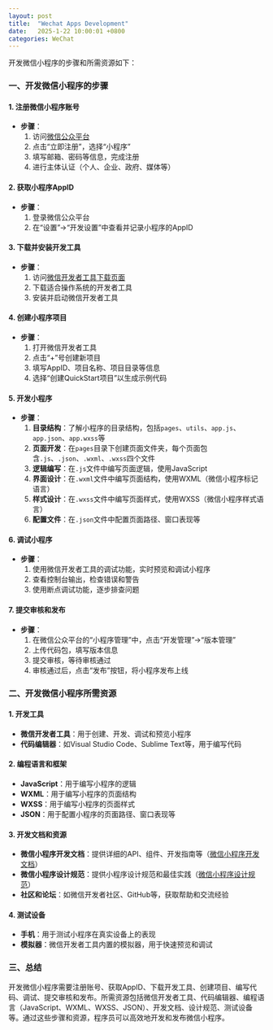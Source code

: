 ```yaml
---
layout: post
title:  "Wechat Apps Development"
date:   2025-1-22 10:00:01 +0800
categories: WeChat
---
```


开发微信小程序的步骤和所需资源如下：

### 一、开发微信小程序的步骤

#### 1. 注册微信小程序账号
- **步骤**：
  1. 访问[微信公众平台](https://mp.weixin.qq.com/)
  2. 点击“立即注册”，选择“小程序”
  3. 填写邮箱、密码等信息，完成注册
  4. 进行主体认证（个人、企业、政府、媒体等）

#### 2. 获取小程序AppID
- **步骤**：
  1. 登录微信公众平台
  2. 在“设置”->“开发设置”中查看并记录小程序的AppID

#### 3. 下载并安装开发工具
- **步骤**：
  1. 访问[微信开发者工具下载页面](https://developers.weixin.qq.com/miniprogram/dev/devtools/download.html)
  2. 下载适合操作系统的开发者工具
  3. 安装并启动微信开发者工具

#### 4. 创建小程序项目
- **步骤**：
  1. 打开微信开发者工具
  2. 点击“+”号创建新项目
  3. 填写AppID、项目名称、项目目录等信息
  4. 选择“创建QuickStart项目”以生成示例代码

#### 5. 开发小程序
- **步骤**：
  1. **目录结构**：了解小程序的目录结构，包括`pages`、`utils`、`app.js`、`app.json`、`app.wxss`等
  2. **页面开发**：在`pages`目录下创建页面文件夹，每个页面包含`.js`、`.json`、`.wxml`、`.wxss`四个文件
  3. **逻辑编写**：在`.js`文件中编写页面逻辑，使用JavaScript
  4. **界面设计**：在`.wxml`文件中编写页面结构，使用WXML（微信小程序标记语言）
  5. **样式设计**：在`.wxss`文件中编写页面样式，使用WXSS（微信小程序样式语言）
  6. **配置文件**：在`.json`文件中配置页面路径、窗口表现等

#### 6. 调试小程序
- **步骤**：
  1. 使用微信开发者工具的调试功能，实时预览和调试小程序
  2. 查看控制台输出，检查错误和警告
  3. 使用断点调试功能，逐步排查问题

#### 7. 提交审核和发布
- **步骤**：
  1. 在微信公众平台的“小程序管理”中，点击“开发管理”->“版本管理”
  2. 上传代码包，填写版本信息
  3. 提交审核，等待审核通过
  4. 审核通过后，点击“发布”按钮，将小程序发布上线

### 二、开发微信小程序所需资源

#### 1. 开发工具
- **微信开发者工具**：用于创建、开发、调试和预览小程序
- **代码编辑器**：如Visual Studio Code、Sublime Text等，用于编写代码

#### 2. 编程语言和框架
- **JavaScript**：用于编写小程序的逻辑
- **WXML**：用于编写小程序的页面结构
- **WXSS**：用于编写小程序的页面样式
- **JSON**：用于配置小程序的页面路径、窗口表现等

#### 3. 开发文档和资源
- **微信小程序开发文档**：提供详细的API、组件、开发指南等（[微信小程序开发文档](https://developers.weixin.qq.com/miniprogram/dev/framework/)）
- **微信小程序设计规范**：提供小程序设计规范和最佳实践（[微信小程序设计规范](https://developers.weixin.qq.com/miniprogram/design/)）
- **社区和论坛**：如微信开发者社区、GitHub等，获取帮助和交流经验

#### 4. 测试设备
- **手机**：用于测试小程序在真实设备上的表现
- **模拟器**：微信开发者工具内置的模拟器，用于快速预览和调试

### 三、总结

开发微信小程序需要注册账号、获取AppID、下载开发工具、创建项目、编写代码、调试、提交审核和发布。所需资源包括微信开发者工具、代码编辑器、编程语言（JavaScript、WXML、WXSS、JSON）、开发文档、设计规范、测试设备等。通过这些步骤和资源，程序员可以高效地开发和发布微信小程序。